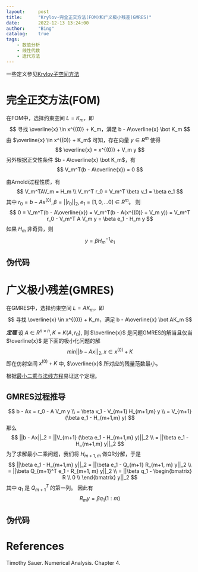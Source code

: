 ```yaml
---
layout:     post
title:      "Krylov-完全正交方法(FOM)和广义极小残差(GMRES)"
date:       2022-12-13 13:24:00
author:     "Bing"
catalog:    true
tags:
    - 数值分析
    - 线性代数
    - 迭代方法
---
```

一些定义参见[Krylov子空间方法](https://qiubinglin.github.io/2022/12/12/Krylov-subspace-method/)

# 完全正交方法(FOM)
在FOM中，选择约束空间 $L = K_m$，即
$$
    寻找 \overline{x} \in x^{(0)} + K_m，满足 b - A\overline{x} \bot K_m
$$
由 $\overline{x} \in x^{(0)} + K_m$ 可知，存在向量 $y \in R^m$ 使得
$$
    \overline{x} = x^{(0)} + V_m y
$$
另外根据正交性条件 $b - A\overline{x} \bot K_m$，有
$$
    V_m^T(b - A\overline{x}) = 0
$$

由Arnoldi过程性质，有
$$
    V_m^TAV_m = H_m
    \\
    V_m^T r_0 = V_m^T \beta v_1 = \beta e_1
$$
其中 $r_0 = b - Ax^{(0)}, \beta = ||r_0||_2, e_1 = [1,0,...0] \in R^m$。
则
$$
    0 = V_m^T(b - A\overline{x}) = V_m^T(b - A(x^{(0)} + V_m y)) = V_m^T r_0 - V_m^T A V_m y = \beta e_1 - H_m y
$$
如果 $H_m$ 非奇异，则
$$
    y = \beta H_m^{-1} e_1
$$

## 伪代码

# 广义极小残差(GMRES)
在GMRES中，选择约束空间 $L = AK_m$，即
$$
    寻找 \overline{x} \in x^{(0)} + K_m，满足 b - A\overline{x} \bot AK_m
$$

***定理***
设 $A \in R^{n \times n}, K = K(A, r_0)$, 则 $\overline{x}$ 是问题GMRES的解当且仅当 $\overline{x}$ 是下面的极小化问题的解
$$
    min||b - Ax||_2, x \in x^{(0)} + K
$$
即在仿射空间 $x^{(0)} + K$ 中, $\overline{x}$ 所对应的残量范数最小。

根据[最小二乘与法线方程](https://qiubinglin.github.io/2022/10/22/Least-Squares-and-Normal-Equation/)易证这个定理。

## GMRES过程推导
$$
    b - Ax = r_0 - A V_m y \\
           = \beta v_1 - V_{m+1} H_{m+1,m} y \\
           = V_{m+1} (\beta e_1 - H_{m+1,m} y)
$$
那么
$$
    ||b - Ax||_2 = ||V_{m+1} (\beta e_1 - H_{m+1,m} y)||_2 \\
    = ||\beta e_1 - H_{m+1,m} y||_2
$$
为了求解最小二乘问题，我们将 $H_{m+1,m}$ 做QR分解，于是
$$
    ||\beta e_1 - H_{m+1,m} y||_2 = ||\beta e_1 - Q_{m+1} R_{m+1, m} y||_2 \\
    = ||\beta Q_{m+1}^T e_1 - R_{m+1, m} y||_2 \\
    = ||\beta q_1 - \begin{bmatrix}
        R \\ 
        0 \\
    \end{bmatrix} y||_2
$$
其中 $q_1$ 是 $Q_{m+1}^T$ 的第一列。
因此有
$$
    R_m y = \beta q_1(1 : m)
$$

## 伪代码

# References
Timothy Sauer. Numerical Analysis. Chapter 4.